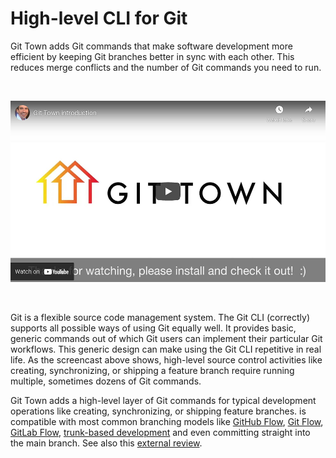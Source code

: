 # High-level CLI for Git

Git Town adds Git commands that make software development more efficient by
keeping Git branches better in sync with each other. This reduces merge
conflicts and the number of Git commands you need to run.

<br>
<p align="center">
  <a href="https://youtu.be/4QDgQajqxRw" target="_blank">
    <img src="video.jpg" width="517" height="290" alt="screencast">
  </a>
</p>
<br>

Git is a flexible source code management system. The Git CLI (correctly)
supports all possible ways of using Git equally well. It provides basic, generic
commands out of which Git users can implement their particular Git workflows.
This generic design can make using the Git CLI repetitive in real life. As the
screencast above shows, high-level source control activities like creating,
synchronizing, or shipping a feature branch require running multiple, sometimes
dozens of Git commands.

Git Town adds a high-level layer of Git commands for typical development
operations like creating, synchronizing, or shipping feature branches. is
compatible with most common branching models like
[GitHub Flow](https://docs.github.com/en/get-started/quickstart/github-flow),
[Git Flow](https://www.atlassian.com/git/tutorials/comparing-workflows/gitflow-workflow),
[GitLab Flow](https://docs.gitlab.com/ee/topics/gitlab_flow.html),
[trunk-based development](https://trunkbaseddevelopment.com) and even committing
straight into the main branch. See also this
[external review](https://www.softpedia.com/get/Programming/Other-Programming-Files/Git-Town.shtml).
